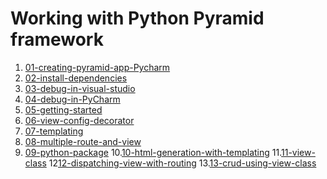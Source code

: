 # Working with Python Pyramid framework #
1. <a href ="01-creating-pyramid-app-Pycharm/readme.MD">01-creating-pyramid-app-Pycharm</a>
2. <a href="02-install-dependencies/README.md">02-install-dependencies</a>
3. <a href="03-debug-in-visual-studio/readme.MD">03-debug-in-visual-studio</a>
4. <a href="04-debug-in-PyCharm/readme.MD">04-debug-in-PyCharm</a>
5. <a href="05-getting-started/readme.MD">05-getting-started</a>
6. <a href="06-view-config-decorator/readme.MD">06-view-config-decorator</a>
7. <a href="07-templating/readme.MD">07-templating</a>
8. <a href="08-multiple-route-and-view/readme.MD">08-multiple-route-and-view</a>
9. <a href="09-python-package/readme.MD">09-python-package</a>
10.<a href="10-html-generation-with-templating/readme.MD">10-html-generation-with-templating</a>
11.<a href="11-view-class/readme.MD">11-view-class</a>
12<a href="12-dispatching-view-with-routing/readme.MD">12-dispatching-view-with-routing</a>
13.<a href="13-crud-using-view-class/readme.MD">13-crud-using-view-class</a>